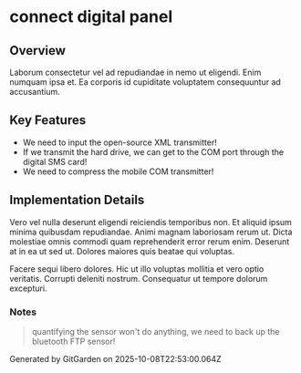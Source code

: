 # connect digital panel

## Overview
Laborum consectetur vel ad repudiandae in nemo ut eligendi. Enim numquam ipsa et. Ea corporis id cupiditate voluptatem consequuntur ad accusantium.

## Key Features
- We need to input the open-source XML transmitter!
- If we transmit the hard drive, we can get to the COM port through the digital SMS card!
- We need to compress the mobile COM transmitter!

## Implementation Details
Vero vel nulla deserunt eligendi reiciendis temporibus non. Et aliquid ipsum minima quibusdam repudiandae. Animi magnam laboriosam rerum ut. Dicta molestiae omnis commodi quam reprehenderit error rerum enim. Deserunt at in ea ut sed ut. Dolores maiores quis beatae qui voluptas.
 Facere sequi libero dolores. Hic ut illo voluptas mollitia et vero optio veritatis. Corrupti deleniti nostrum. Consequatur ut tempore dolorum excepturi.

### Notes
> quantifying the sensor won't do anything, we need to back up the bluetooth FTP sensor!

Generated by GitGarden on 2025-10-08T22:53:00.064Z